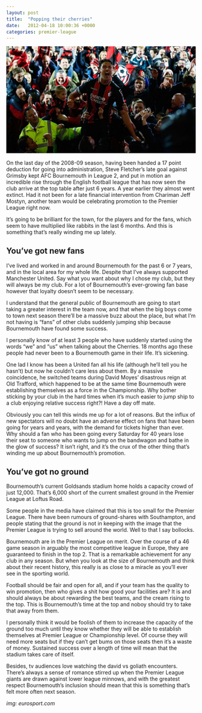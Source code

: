 ```yaml
---
layout: post
title:  "Popping their cherries"
date:   2012-04-18 10:00:36 +0000
categories: premier-league
---
```

![Bournemouth](/assets/img/bmouth.jpg)

On the last day of the 2008-09 season, having been handed a 17 point deduction for going into administration, Steve Fletcher’s late goal against Grimsby kept AFC Bournemouth in League 2, and put in motion an incredible rise through the English football league that has now seen the club arrive at the top table after just 6 years. A year earlier they almost went extinct. Had it not been for a late financial intervention from Chariman Jeff Mostyn, another team would be celebrating promotion to the Premier League right now.

It’s going to be brilliant for the town, for the players and for the fans, which seem to have multiplied like rabbits in the last 6 months. And this is something that’s really winding me up lately.

## You’ve got new fans

I’ve lived and worked in and around Bournemouth for the past 6 or 7 years, and in the local area for my whole life. Despite that I’ve always supported Manchester United. Say what you want about why I chose my club, but they will always be my club. For a lot of Bournemouth’s ever-growing fan base however that loyalty doesn’t seem to be necessary.

I understand that the general public of Bournemouth are going to start taking a greater interest in the team now, and that when the big boys come to town next season there’ll be a massive buzz about the place, but what I’m not having is “fans” of other clubs suddenly jumping ship because Bournemouth have found some success.

I personally know of at least 3 people who have suddenly started using the words “we” and “us” when talking about the Cherries. 18 months ago these people had never been to a Bournemouth game in their life. It’s sickening.

One lad I know has been a United fan all his life (although he’ll tell you he hasn’t) but now he couldn’t care less about them. By a massive coincidence, he switched teams during David Moyes’ disastrous reign at Old Trafford, which happened to be at the same time Bournemouth were establishing themselves as a force in the Championship. Why bother sticking by your club in the hard times when it’s much easier to jump ship to a club enjoying relative success right?! Have a day off mate.

Obviously you can tell this winds me up for a lot of reasons. But the influx of new spectators will no doubt have an adverse effect on fans that have been going for years and years, with the demand for tickets higher than ever. Why should a fan who has been going every Saturday for 40 years lose their seat to someone who wants to jump on the bandwagon and bathe in the glow of success? It isn’t right, and it’s the crux of the other thing that’s winding me up about Bournemouth’s promotion.

## You’ve got no ground

Bournemouth’s current Goldsands stadium home holds a capacity crowd of just 12,000. That’s 6,000 short of the current smallest ground in the Premier League at Loftus Road.

Some people in the media have claimed that this is too small for the Premier League. There have been rumours of ground-shares with Southampton, and people stating that the ground is not in keeping with the image that the Premier League is trying to sell around the world. Well to that I say bollocks.

Bournemouth are in the Premier League on merit. Over the course of a 46 game season in arguably the most competitive league in Europe, they are guaranteed to finish in the top 2. That is a remarkable achievement for any club in any season. But when you look at the size of Bournemouth and think about their recent history, this really is as close to a miracle as you’ll ever see in the sporting world.

Football should be fair and open for all, and if your team has the quality to win promotion, then who gives a shit how good your facilities are? It is and should always be about rewarding the best teams, and the cream rising to the top. This is Bournemouth’s time at the top and noboy should try to take that away from them.

I personally think it would be foolish of them to increase the capacity of the ground too much until they know whether they will be able to establish themselves at Premier League or Championship level. Of course they will need more seats but if they can’t get bums on those seats then it’s a waste of money. Sustained success over a length of time will mean that the stadium takes care of itself.

Besides, tv audiences love watching the david vs goliath encounters. There’s always a sense of romance stirred up when the Premier League giants are drawn against lower league minnows, and with the greatest respect Bournemouth’s inclusion should mean that this is something that’s felt more often next season.

_img: eurosport.com_